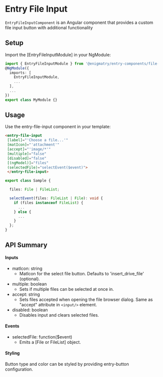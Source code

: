 # Entry File Input

`EntryFileInputComponent` is an Angular component that provides a custom file input button with additional functionality

## Setup

Import the [EntryFileInputModule] in your NgModule:

```typescript
import { EntryFileInputModule } from '@enigmatry/entry-components/file-input';
@NgModule({
  imports: [
    EntryFileInputModule,
    ...
  ],
  ...
})
export class MyModule {}
```

## Usage

Use the entry-file-input component in your template:

```html
<entry-file-input 
 [label]="'Choose a file...'" 
 [matIcon]="'attachment'" 
 [accept]="'image/*'" 
 [multiple]="false" 
 [disabled]="false"
 [(ngModel)]="files"
 (selectedFile)="selectEvent($event)">
 </entry-file-input>
```

```typescript
export class Sample {

  files: File | FileList;

  selectEvent(files: FileList | File): void {
    if (files instanceof FileList) {
      ...
    } else {
      ...
    }
  };
}
```

## API Summary

#### Inputs
- matIcon: string
  - MatIcon for the select file button. Defaults to 'insert_drive_file' (optional).
- multiple: boolean
  - Sets if multiple files can be selected at once in.
- accept: string
  - Sets files accepted when opening the file browser dialog. Same as "accept" attribute in `<input/>` element.
- disabled: boolean
  - Disables input and clears selected files.

#### Events

- selectedFile: function($event)
  - Emits a [File or FileList] object.

#### Styling

Button type and color can be styled by providing entry-button configuration. 